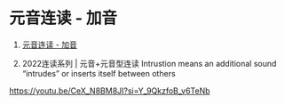 # 元音连读 - 加音

1. [元音连读 - 加音](https://www.bilibili.com/video/BV1SZ4y1K7Lr?p=3&vd_source=0259bb47833cfe6d7c4749c69a49a9d2)


2. 2022连读系列 | 元音+元音型连读 Intrustion means an additional sound “intrudes” or inserts itself between others

https://youtu.be/CeX_N8BM8JI?si=Y_9QkzfoB_v6TeNb
